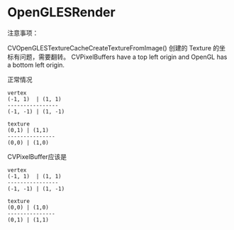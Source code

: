 # OpenGLESRender

注意事项：

CVOpenGLESTextureCacheCreateTextureFromImage() 创建的 Texture 的坐标有问题，需要翻转。
CVPixelBuffers have a top left origin and OpenGL has a bottom left origin.


正常情况

```
vertex
(-1, 1)  | (1, 1)
----------------
(-1, -1) | (1, -1)

texture
(0,1) | (1,1)
---------------
(0,0) | (1,0)
```


CVPixelBuffer应该是

```
vertex
(-1, 1)  | (1, 1)
----------------
(-1, -1) | (1, -1)

texture
(0,0) | (1,0)
---------------
(0,1) | (1,1)
```


